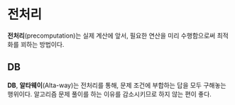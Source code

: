 # 전처리

**전처리**(precomputation)는 실제 계산에 앞서,
필요한 연산을 미리 수행함으로써 최적화를 꾀하는 방법이다.

## **DB**

**DB**, **알타웨이**(Alta-way)는 전처리를 통해,
문제 조건에 부합하는 답을 모두 구해놓는 행위이다.
알고리즘 문제 풀이를 하는 이유를 감소시키므로 하지 않는 편이 좋다.
